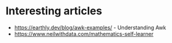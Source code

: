 # Interesting articles

- https://earthly.dev/blog/awk-examples/ - Understanding Awk
- https://www.neilwithdata.com/mathematics-self-learner
